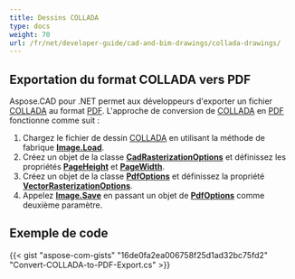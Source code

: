 ```yaml
---
title: Dessins COLLADA
type: docs
weight: 70
url: /fr/net/developer-guide/cad-and-bim-drawings/collada-drawings/
---
```


## **Exportation du format COLLADA vers PDF**

Aspose.CAD pour .NET permet aux développeurs d'exporter un fichier [COLLADA](https://docs.fileformat.com/3d/dae/) au format [PDF](https://docs.fileformat.com/pdf/). L'approche de conversion de [COLLADA](https://docs.fileformat.com/3d/dae/) en [PDF](https://docs.fileformat.com/pdf/) fonctionne comme suit :

1. Chargez le fichier de dessin [COLLADA](https://docs.fileformat.com/3d/dae/) en utilisant la méthode de fabrique [**Image.Load**](https://reference.aspose.com/cad/net/aspose.cad.image/load/methods/2).
1. Créez un objet de la classe [**CadRasterizationOptions**](https://reference.aspose.com/cad/net/aspose.cad.imageoptions/cadrasterizationoptions) et définissez les propriétés [**PageHeight**](https://reference.aspose.com/cad/net/aspose.cad.imageoptions/vectorrasterizationoptions/properties/pageheight) et [**PageWidth**](https://reference.aspose.com/cad/net/aspose.cad.imageoptions/vectorrasterizationoptions/properties/pagewidth).
1. Créez un objet de la classe [**PdfOptions**](https://reference.aspose.com/cad/net/aspose.cad.imageoptions/pdfoptions) et définissez la propriété [**VectorRasterizationOptions**](https://reference.aspose.com/cad/net/aspose.cad.imageoptions/vectorrasterizationoptions).
1. Appelez [**Image.Save**](https://reference.aspose.com/cad/net/aspose.cad/image/methods/save/index) en passant un objet de [**PdfOptions**](https://reference.aspose.com/cad/net/aspose.cad.imageoptions/pdfoptions) comme deuxième paramètre.

## Exemple de code

{{< gist "aspose-com-gists" "16de0fa2ea006758f25d1ad32bc75fd2" "Convert-COLLADA-to-PDF-Export.cs" >}}
